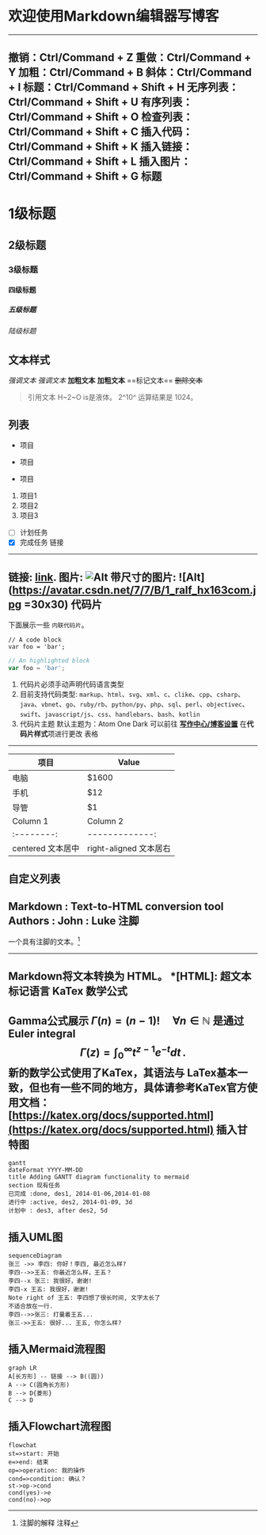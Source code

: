 # 欢迎使用Markdown编辑器写博客
---------------------------
撤销：Ctrl/Command + Z
重做：Ctrl/Command + Y
加粗：Ctrl/Command + B
斜体：Ctrl/Command + I
标题：Ctrl/Command + Shift + H
无序列表：Ctrl/Command + Shift + U
有序列表：Ctrl/Command + Shift + O
检查列表：Ctrl/Command + Shift + C
插入代码：Ctrl/Command + Shift + K
插入链接：Ctrl/Command + Shift + L
插入图片：Ctrl/Command + Shift + G
标题
---------------------------
# 1级标题
## 2级标题
### 3级标题
#### 四级标题
##### 五级标题
###### 陆级标题
文本样式
---------------------------
*强调文本* _强调文本_
**加粗文本** __加粗文本__
==标记文本==
~~删除文本~~
> 引用文本
H~2~O is是液体。
2^10^ 运算结果是 1024。

列表
---------------------------
- 项目
* 项目
+ 项目
1. 项目1
2. 项目2
3. 项目3
- [ ] 计划任务
- [x] 完成任务
链接
---------------------------
链接: [link](https://mp.csdn.net).
图片: ![Alt](https://avatar.csdn.net/7/7/B/1_ralf_hx163com.jpg)
带尺寸的图片: ![Alt](https://avatar.csdn.net/7/7/B/1_ralf_hx163com.jpg =30x30)
代码片
---------------------------
下面展示一些 `内联代码片`。
```
// A code block
var foo = 'bar';
```
```javascript
// An highlighted block
var foo = 'bar';
```
1. 代码片必须手动声明代码语言类型
2. 目前支持代码类型: `markup`、`html`、`svg`、`xml`、`c`、`clike`、`cpp`、`csharp`、`java`、`vbnet`、`go`、`ruby/rb`、`python/py`、`php`、`sql`、`perl`、`objectivec`、`swift`、`javascript/js`、`css`、`handlebars`、`bash`、`kotlin`
3. 代码片主题
默认主题为：Atom One Dark
可以前往 [**写作中心/博客设置**](https://mp.csdn.net/configure) 在**代码片样式**项进行更改
表格
---------------------------
项目 | Value
-------- | -----
电脑 | $1600
手机 | $12
导管 | $1
| Column 1 | Column 2 |
|:--------:| -------------:|
| centered 文本居中 | right-aligned 文本居右 |
自定义列表
---------------------------
Markdown
: Text-to-HTML conversion tool
Authors
: John
: Luke
注脚
---------------------------
一个具有注脚的文本。[^1]
[^1]: 注脚的解释
注释
---------------------------
Markdown将文本转换为 HTML。
*[HTML]: 超文本标记语言
KaTex 数学公式
---------------------------
Gamma公式展示 $\Gamma(n) = (n-1)!\quad\forall
n\in\mathbb N$ 是通过 Euler integral
$$
\Gamma(z) = \int_0^\infty t^{z-1}e^{-t}dt\,.
$$
新的数学公式使用了KaTex，其语法与 LaTex基本一致，但也有一些不同的地方，具体请参考KaTex官方使用文档： [https://katex.org/docs/supported.html](https://katex.org/docs/supported.html)
插入甘特图
---------------------------
```mermaid
gantt
dateFormat YYYY-MM-DD
title Adding GANTT diagram functionality to mermaid
section 现有任务
已完成 :done, des1, 2014-01-06,2014-01-08
进行中 :active, des2, 2014-01-09, 3d
计划中 : des3, after des2, 5d
```
插入UML图
------------
```mermaid
sequenceDiagram
张三 ->> 李四: 你好！李四, 最近怎么样?
李四-->>王五: 你最近怎么样，王五？
李四--x 张三: 我很好，谢谢!
李四-x 王五: 我很好，谢谢!
Note right of 王五: 李四想了很长时间, 文字太长了
不适合放在一行.
李四-->>张三: 打量着王五...
张三->>王五: 很好... 王五, 你怎么样?
```
插入Mermaid流程图
--------
```mermaid
graph LR
A[长方形] -- 链接 --> B((圆))
A --> C(圆角长方形)
B --> D{菱形}
C --> D
```
插入Flowchart流程图
-------
```mermaid
flowchat
st=>start: 开始
e=>end: 结束
op=>operation: 我的操作
cond=>condition: 确认？
st->op->cond
cond(yes)->e
cond(no)->op
```